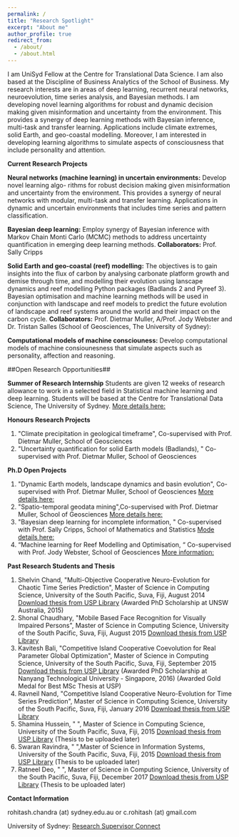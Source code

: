 ```yaml
---
permalink: /
title: "Research Spotlight"
excerpt: "About me"
author_profile: true
redirect_from: 
  - /about/
  - /about.html
---
```

 

I am UniSyd Fellow at the Centre for Translational Data Science. I am also based at the Discipline of Business Analytics of the  School of Business.  My research interests are in areas of deep learning, recurrent neural networks, neuroevolution, time series analysis, and Bayesian methods. I am developing novel learning algorithms for robust and dynamic decision making given misinformation and uncertainty from the environment. This provides a synergy of deep learning methods with Bayesian inference, multi-task and transfer learning. Applications include climate extremes, solid Earth, and geo-coastal modelling. Moreover, I am interested in developing learning algorithms to simulate aspects of consciousness that include personality and attention.

**Current Research Projects**

 **Neural networks (machine learning) in uncertain environments:** Develop novel learning algo- rithms for robust decision making given misinformation and uncertainty from the environment. This provides a synergy of neural networks with modular, multi-task and transfer learning. Applications in dynamic and uncertain environments that includes time series and pattern classification.

 **Bayesian deep learning:** Employ synergy of Bayesian inference with Markov Chain Monti Carlo (MCMC) methods to address uncertainty quantification in emerging deep learning methods. **Collaborators:** Prof. Sally Cripps

 **Solid Earth and geo-coastal (reef) modelling:** The objectives is to gain insights into the flux of carbon by analysing carbonate platform growth and demise through time, and modelling their evolution using lanscape dynamics and reef modelling Python packages (Badlands 2 and Pyreef 3). Bayesian optimisation and machine learning methods will be used in conjunction with landscape and reef models to predict the future evolution of landscape and reef systems around the world and their impact on the carbon cycle. **Collaborators:** Prof. Dietmar Muller, A/Prof. Jody Webster and Dr. Tristan Salles (School of Geosciences, The University of Sydney):
 
 **Computational models of machine consciouness:** Develop computational models of machine consiounesness that simulate aspects such as personality, affection and reasoning. 
  
 ##Open Research Opportunities## 
 
 **Summer of Research Internship** 
 Students are given 12 weeks of research allowance to work in a selected field in Statistical machine learning and deep learning. Students will be based at the Centre for Translational Data Science, The University of Sydney. [More details here:](https://github.com/rohitash-chandra/rohitash-chandra.github.io/blob/master/files/SummerResearch.pdf)
 
 
 **Honours Research Projects**  
 1.  "Climate precipitation in geological timeframe", Co-supervised  with  Prof. Dietmar Muller, School of Geosciences 
 2. "Uncertainty quantification for solid Earth models (Badlands), " Co-supervised with  Prof. Dietmar Muller, School of Geosciences 
 
 **Ph.D Open Projects**
 
 1.  "Dynamic Earth models, landscape dynamics and basin evolution", Co-supervised with Prof. Dietmar Muller, School of Geosciences [More details here:](http://sydney.edu.au/research/opportunities/opportunities/2254)
 2. "Spatio-temporal geodata mining",Co-supervised with Prof. Dietmar Muller, School of Geosciences [More details here:](https://sydney.edu.au/research/opportunities/opportunities/1829)
 3. "Bayesian deep learning for incomplete information, " Co-supervised with  Prof. Sally Cripps, School of Mathematics and Statistics [Mode details here:](https://sydney.edu.au/research/opportunities/opportunities/2301)
 4. “Machine learning for Reef Modelling and Optimisation, “ Co-supervised with Prof. Jody Webster, School of Geosciences [More information:]()
 
 **Past Research Students and Thesis**
 
 1. Shelvin Chand, "Multi-Objective Cooperative Neuro-Evolution for Chaotic Time Series
Prediction", Master of Science in Computing Science, University of the South Pacific, Suva, Fiji, August 2014 [Download thesis from USP Library](http://digilib.library.usp.ac.fj/gsdl/collect/usplibr1/index/assoc/HASH0101.dir/doc.pdf) (Awarded PhD Scholarship at UNSW Australia, 2015)
2. Shonal Chaudhary, "Mobile Based Face Recognition for Visually Impaired Persons", Master of Science in Computing Science,  University of the South Pacific, Suva, Fiji, August 2015 [Download thesis from USP Library](http://digilib.library.usp.ac.fj/gsdl/collect/usplibr1/index/assoc/HASH9f3a.dir/doc.pdf)
3. Kavitesh Bali, "Competitive Island Cooperative Coevolution for Real Parameter Global Optimization", Master of Science in Computing Science,  University of the South Pacific, Suva, Fiji, September 2015 [Download thesis from USP Library](http://digilib.library.usp.ac.fj/gsdl/collect/usplibr1/index/assoc/HASHbe1b.dir/doc.pdf) (Awarded PhD Scholarship at Nanyang Technological University - Singapore, 2016) (Awarded Gold Medal for Best MSc Thesis at USP)
4. Ravneil Nand, "Competitive Island Cooperative Neuro-Evolution for Time Series Prediction", Master of Science in Computing Science,  University of the South Pacific, Suva, Fiji, January 2016 [Download thesis from USP Library](http://digilib.library.usp.ac.fj/gsdl/collect/usplibr1/index/assoc/HASHdef0.dir/doc.pdf)
5. Shamina Hussein, " ", Master of Science in Computing Science, University of the South Pacific, Suva, Fiji, 2015 [Download thesis from USP Library]( ) (Thesis to be uploaded later)
6. Swaran Ravindra, " ",Master of Science in Information Systems,  University of the South Pacific, Suva, Fiji, 2015 [Download thesis from USP Library]( ) (Thesis to be uploaded later)
7. Ratneel Deo, " ", Master of Science in Computing Science, University of the South Pacific, Suva, Fiji, December 2017 [Download thesis from USP Library]( ) (Thesis to be uploaded later)
 
 **Contact Information**
 
 rohitash.chandra (at) sydney.edu.au or c.rohitash (at) gmail.com
 
 University of Sydney: [Research Supervisor Connect](https://sydney.edu.au/research/opportunities/supervisors/1886)
 
 
 
  
 

